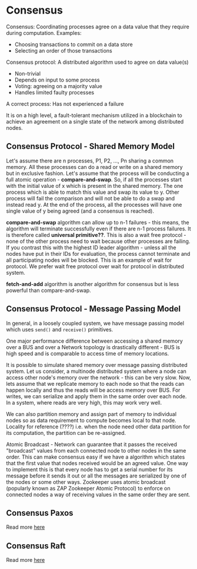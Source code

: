 # Consensus
Consensus: Coordinating processes agree on a data value that they require during computation. Examples:
* Choosing transactions to commit on a data store
* Selecting an order of those transactions

Consensus protocol: A distributed algorithm used to agree on data value(s)
* Non-trivial
* Depends on input to some process
* Voting: agreeing on a majority value
* Handles limited faulty processes

A correct process: Has not experienced a failure

It is on a high level, a fault-tolerant mechanism utilized in a blockchain to achieve an agreement on a single state of the network among distributed nodes.

## Consensus Protocol - Shared Memory Model

Let's assume there are n processes, P1, P2, ..., Pn sharing a common memory. All these processes can do a read or write on a shared memory but in exclusive fashion. Let's assume that the process will be conducting a full atomic operation - **compare-and-swap**. So, if all the processes start with the initial value of x which is present in the shared memory. The one process which is able to match this value and swap its value to y. Other process will fail the comparison and will not be able to do a swap and instead read y. At the end of the process, all the processes will have one single value of y being agreed (and a consensus is reached).

**compare-and-swap** algorithm can allow up to n-1 failures - this means, the algorithm will terminate successfully even if there are n-1 process failures. It is therefore called **universal primitive??**. This is also a wait free protocol - none of the other process need to wait because other processes are failing. If you contrast this with the highest ID leader algorithm - unless all the nodes have put in their IDs for evaluation, the process cannot terminate and all participating nodes will be blocked. This is an example of wait for protocol. We prefer wait free protocol over wait for protocol in distributed system.

**fetch-and-add** algorithm is another algorithm for consensus but is less powerful than compare-and-swap.

## Consensus Protocol - Message Passing Model

In general, in a loosely coupled system, we have message passing model which uses ```send()``` and ```receive()``` primitives.

One major performance difference between accessing a shared memory over a BUS and over a Network topology is drastically different - BUS is high speed and is comparable to access time of memory locations. 

It is possible to simulate shared memory over message passing distributed system. Let us consider, a multinode distributed system where a node can access other node's memory over the network - this can be very slow. Now, lets assume that we replicate memory to each node so that the reads can happen locally and thus the reads will be access memory over BUS.  For writes, we can serialize and apply them in the same order over each node. In a system, where reads are very high, this may work very well.

We can also partition memory and assign part of memory to individual nodes so as data requirement to compute becomes local to that node. Locality for reference (????) i.e. when the node need other data partition for its computation, the partition can be re-assigned.

Atomic Broadcast - Network can guarantee that it passes the received "broadcast" values from each connected node to other nodes in the same order. This can make consensus easy if we have a algorithm which states that the first value that nodes received would be an agreed value. One way to implement this is that every node has to get a serial number for its message before it sends it out or all the messages are serialized by one of the nodes or some other ways. Zookeeper uses atomic broadcast (popularly known as ZAP Zookeeper Atomic Protocol) to enforce on connected nodes a way of receiving values in the same order they are sent.

## Consensus Paxos

Read more [here](consensus-paxos.md)

## Consensus Raft

Read more [here](consensus-raft.md)